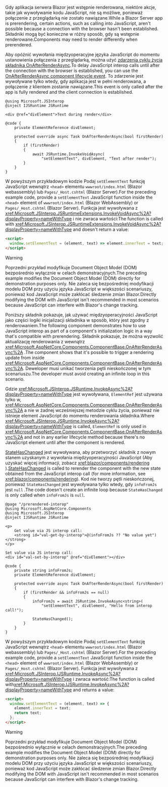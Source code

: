 <span data-ttu-id="96355-101">Gdy aplikacja serwera Blazor jest wstępnie renderowana, niektóre akcje, takie jak wywoływanie kodu JavaScript, nie są możliwe, ponieważ połączenie z przeglądarką nie zostało nawiązane.</span><span class="sxs-lookup"><span data-stu-id="96355-101">While a Blazor Server app is prerendering, certain actions, such as calling into JavaScript, aren't possible because a connection with the browser hasn't been established.</span></span> <span data-ttu-id="96355-102">Składniki mogą być konieczne w różny sposób, gdy są wstępnie renderowane.</span><span class="sxs-lookup"><span data-stu-id="96355-102">Components may need to render differently when prerendered.</span></span>

<span data-ttu-id="96355-103">Aby opóźnić wywołania międzyoperacyjne języka JavaScript do momentu ustanowienia połączenia z przeglądarką, można użyć [zdarzenia cyklu życia składnika OnAfterRenderAsync](xref:blazor/components/lifecycle#after-component-render).</span><span class="sxs-lookup"><span data-stu-id="96355-103">To delay JavaScript interop calls until after the connection with the browser is established, you can use the [OnAfterRenderAsync component lifecycle event](xref:blazor/components/lifecycle#after-component-render).</span></span> <span data-ttu-id="96355-104">To zdarzenie jest wywoływane tylko wtedy, gdy aplikacja jest w pełni renderowana, a połączenie z klientem zostanie nawiązane.</span><span class="sxs-lookup"><span data-stu-id="96355-104">This event is only called after the app is fully rendered and the client connection is established.</span></span>

```cshtml
@using Microsoft.JSInterop
@inject IJSRuntime JSRuntime

<div @ref="divElement">Text during render</div>

@code {
    private ElementReference divElement;

    protected override async Task OnAfterRenderAsync(bool firstRender)
    {
        if (firstRender)
        {
            await JSRuntime.InvokeVoidAsync(
                "setElementText", divElement, "Text after render");
        }
    }
}
```

<span data-ttu-id="96355-105">W powyższym przykładowym kodzie Podaj `setElementText` funkcję JavaScript wewnątrz `<head>` elementu `wwwroot/index.html` (Blazor webassembly) lub `Pages/_Host.cshtml` (Blazor Server).</span><span class="sxs-lookup"><span data-stu-id="96355-105">For the preceding example code, provide a `setElementText` JavaScript function inside the `<head>` element of `wwwroot/index.html` (Blazor WebAssembly) or `Pages/_Host.cshtml` (Blazor Server).</span></span> <span data-ttu-id="96355-106">Funkcja jest wywoływana z <xref:Microsoft.JSInterop.JSRuntimeExtensions.InvokeVoidAsync%2A?displayProperty=nameWithType> i nie zwraca wartości:</span><span class="sxs-lookup"><span data-stu-id="96355-106">The function is called with <xref:Microsoft.JSInterop.JSRuntimeExtensions.InvokeVoidAsync%2A?displayProperty=nameWithType> and doesn't return a value:</span></span>

```html
<script>
  window.setElementText = (element, text) => element.innerText = text;
</script>
```

> [!WARNING]
> <span data-ttu-id="96355-107">Poprzedni przykład modyfikuje Document Object Model (DOM) bezpośrednio wyłącznie w celach demonstracyjnych.</span><span class="sxs-lookup"><span data-stu-id="96355-107">The preceding example modifies the Document Object Model (DOM) directly for demonstration purposes only.</span></span> <span data-ttu-id="96355-108">Nie zaleca się bezpośredniej modyfikacji modelu DOM przy użyciu języka JavaScript w większości scenariuszy, ponieważ kod JavaScript może zakłócać śledzenie zmian Blazor.</span><span class="sxs-lookup"><span data-stu-id="96355-108">Directly modifying the DOM with JavaScript isn't recommended in most scenarios because JavaScript can interfere with Blazor's change tracking.</span></span>

<span data-ttu-id="96355-109">Poniższy składnik pokazuje, jak używać międzyoperacyjności JavaScript jako części logiki inicjalizacji składnika w sposób, który jest zgodny z renderowaniem.</span><span class="sxs-lookup"><span data-stu-id="96355-109">The following component demonstrates how to use JavaScript interop as part of a component's initialization logic in a way that's compatible with prerendering.</span></span> <span data-ttu-id="96355-110">Składnik pokazuje, że można wyzwolić aktualizację renderowania z wewnątrz <xref:Microsoft.AspNetCore.Components.ComponentBase.OnAfterRenderAsync%2A> .</span><span class="sxs-lookup"><span data-stu-id="96355-110">The component shows that it's possible to trigger a rendering update from inside <xref:Microsoft.AspNetCore.Components.ComponentBase.OnAfterRenderAsync%2A>.</span></span> <span data-ttu-id="96355-111">Deweloper musi unikać tworzenia pętli nieskończonej w tym scenariuszu.</span><span class="sxs-lookup"><span data-stu-id="96355-111">The developer must avoid creating an infinite loop in this scenario.</span></span>

<span data-ttu-id="96355-112">Gdzie <xref:Microsoft.JSInterop.JSRuntime.InvokeAsync%2A?displayProperty=nameWithType> jest wywoływana, `ElementRef` jest używana tylko w, <xref:Microsoft.AspNetCore.Components.ComponentBase.OnAfterRenderAsync%2A> a nie w żadnej wcześniejszej metodzie cyklu życia, ponieważ nie istnieje element JavaScript do momentu renderowania składnika.</span><span class="sxs-lookup"><span data-stu-id="96355-112">Where <xref:Microsoft.JSInterop.JSRuntime.InvokeAsync%2A?displayProperty=nameWithType> is called, `ElementRef` is only used in <xref:Microsoft.AspNetCore.Components.ComponentBase.OnAfterRenderAsync%2A> and not in any earlier lifecycle method because there's no JavaScript element until after the component is rendered.</span></span>

<span data-ttu-id="96355-113">[StateHasChanged](xref:blazor/components/lifecycle#state-changes) jest wywoływana, aby przetworzyć składnik z nowym stanem uzyskanym z wywołania międzyoperacyjności JavaScript (Aby uzyskać więcej informacji, zobacz <xref:blazor/components/rendering> ).</span><span class="sxs-lookup"><span data-stu-id="96355-113">[StateHasChanged](xref:blazor/components/lifecycle#state-changes) is called to rerender the component with the new state obtained from the JavaScript interop call (for more information, see <xref:blazor/components/rendering>).</span></span> <span data-ttu-id="96355-114">Kod nie tworzy pętli nieskończonej, ponieważ `StateHasChanged` jest wywoływana tylko wtedy, gdy `infoFromJs` jest `null` .</span><span class="sxs-lookup"><span data-stu-id="96355-114">The code doesn't create an infinite loop because `StateHasChanged` is only called when `infoFromJs` is `null`.</span></span>

```cshtml
@page "/prerendered-interop"
@using Microsoft.AspNetCore.Components
@using Microsoft.JSInterop
@inject IJSRuntime JSRuntime

<p>
    Get value via JS interop call:
    <strong id="val-get-by-interop">@(infoFromJs ?? "No value yet")</strong>
</p>

Set value via JS interop call:
<div id="val-set-by-interop" @ref="divElement"></div>

@code {
    private string infoFromJs;
    private ElementReference divElement;

    protected override async Task OnAfterRenderAsync(bool firstRender)
    {
        if (firstRender && infoFromJs == null)
        {
            infoFromJs = await JSRuntime.InvokeAsync<string>(
                "setElementText", divElement, "Hello from interop call!");

            StateHasChanged();
        }
    }
}
```

<span data-ttu-id="96355-115">W powyższym przykładowym kodzie Podaj `setElementText` funkcję JavaScript wewnątrz `<head>` elementu `wwwroot/index.html` (Blazor webassembly) lub `Pages/_Host.cshtml` (Blazor Server).</span><span class="sxs-lookup"><span data-stu-id="96355-115">For the preceding example code, provide a `setElementText` JavaScript function inside the `<head>` element of `wwwroot/index.html` (Blazor WebAssembly) or `Pages/_Host.cshtml` (Blazor Server).</span></span> <span data-ttu-id="96355-116">Funkcja jest wywoływana z <xref:Microsoft.JSInterop.IJSRuntime.InvokeAsync%2A?displayProperty=nameWithType> i zwraca wartość:</span><span class="sxs-lookup"><span data-stu-id="96355-116">The function is called with<xref:Microsoft.JSInterop.IJSRuntime.InvokeAsync%2A?displayProperty=nameWithType> and returns a value:</span></span>

```html
<script>
  window.setElementText = (element, text) => {
    element.innerText = text;
    return text;
  };
</script>
```

> [!WARNING]
> <span data-ttu-id="96355-117">Poprzedni przykład modyfikuje Document Object Model (DOM) bezpośrednio wyłącznie w celach demonstracyjnych.</span><span class="sxs-lookup"><span data-stu-id="96355-117">The preceding example modifies the Document Object Model (DOM) directly for demonstration purposes only.</span></span> <span data-ttu-id="96355-118">Nie zaleca się bezpośredniej modyfikacji modelu DOM przy użyciu języka JavaScript w większości scenariuszy, ponieważ kod JavaScript może zakłócać śledzenie zmian Blazor.</span><span class="sxs-lookup"><span data-stu-id="96355-118">Directly modifying the DOM with JavaScript isn't recommended in most scenarios because JavaScript can interfere with Blazor's change tracking.</span></span>
